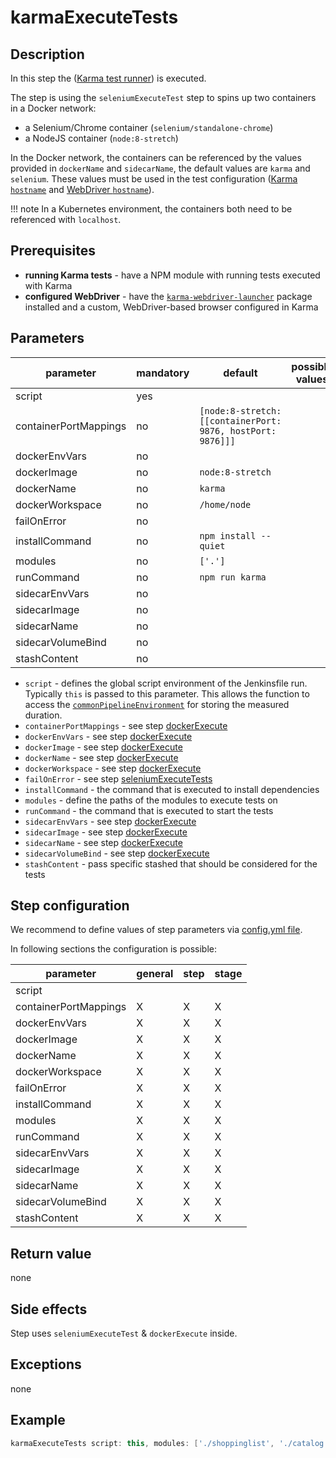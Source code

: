 # karmaExecuteTests

## Description

In this step the ([Karma test runner](http://karma-runner.github.io)) is executed.

The step is using the `seleniumExecuteTest` step to spins up two containers in a Docker network:

- a Selenium/Chrome container (`selenium/standalone-chrome`)
- a NodeJS container (`node:8-stretch`)

In the Docker network, the containers can be referenced by the values provided in `dockerName` and `sidecarName`, the default values are `karma` and `selenium`. These values must be used in the test configuration ([Karma `hostname`](https://karma-runner.github.io/1.0/config/configuration-file.html) and [WebDriver `hostname`](https://github.com/karma-runner/karma-webdriver-launcher#usage)).

!!! note
    In a Kubernetes environment, the containers both need to be referenced with `localhost`.

## Prerequisites

- **running Karma tests** - have a NPM module with running tests executed with Karma
- **configured WebDriver** - have the [`karma-webdriver-launcher`](https://github.com/karma-runner/karma-webdriver-launcher) package installed and a custom, WebDriver-based browser configured in Karma

## Parameters

| parameter | mandatory | default | possible values |
| ----------|-----------|---------|-----------------|
|script|yes|||
|containerPortMappings|no|`[node:8-stretch: [[containerPort: 9876, hostPort: 9876]]]`||
|dockerEnvVars|no|||
|dockerImage|no|`node:8-stretch`||
|dockerName|no|`karma`||
|dockerWorkspace|no|`/home/node`||
|failOnError|no|||
|installCommand|no|`npm install --quiet`||
|modules|no|`['.']`||
|runCommand|no|`npm run karma`||
|sidecarEnvVars|no|||
|sidecarImage|no|||
|sidecarName|no|||
|sidecarVolumeBind|no|||
|stashContent|no|||

- `script` - defines the global script environment of the Jenkinsfile run. Typically `this` is passed to this parameter. This allows the function to access the [`commonPipelineEnvironment`](commonPipelineEnvironment.md) for storing the measured duration.
- `containerPortMappings` - see step [dockerExecute](dockerExecute.md)
- `dockerEnvVars` - see step [dockerExecute](dockerExecute.md)
- `dockerImage` - see step [dockerExecute](dockerExecute.md)
- `dockerName` - see step [dockerExecute](dockerExecute.md)
- `dockerWorkspace` - see step [dockerExecute](dockerExecute.md)
- `failOnError` - see step [seleniumExecuteTests](seleniumExecuteTests.md)
- `installCommand` - the command that is executed to install dependencies
- `modules` - define the paths of the modules to execute tests on
- `runCommand` - the command that is executed to start the tests
- `sidecarEnvVars` - see step [dockerExecute](dockerExecute.md)
- `sidecarImage` - see step [dockerExecute](dockerExecute.md)
- `sidecarName` - see step [dockerExecute](dockerExecute.md)
- `sidecarVolumeBind` - see step [dockerExecute](dockerExecute.md)
- `stashContent` - pass specific stashed that should be considered for the tests

## Step configuration

We recommend to define values of step parameters via [config.yml file](../configuration.md).

In following sections the configuration is possible:

| parameter | general | step | stage |
| ----------|---------|------|-------|
|script||||
|containerPortMappings|X|X|X|
|dockerEnvVars|X|X|X|
|dockerImage|X|X|X|
|dockerName|X|X|X|
|dockerWorkspace|X|X|X|
|failOnError|X|X|X|
|installCommand|X|X|X|
|modules|X|X|X|
|runCommand|X|X|X|
|sidecarEnvVars|X|X|X|
|sidecarImage|X|X|X|
|sidecarName|X|X|X|
|sidecarVolumeBind|X|X|X|
|stashContent|X|X|X|

## Return value

none

## Side effects

Step uses `seleniumExecuteTest` & `dockerExecute` inside.

## Exceptions

none

## Example

```groovy
karmaExecuteTests script: this, modules: ['./shoppinglist', './catalog']
```
